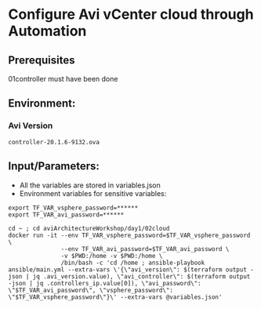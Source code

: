 # Configure Avi vCenter cloud through Automation

## Prerequisites

01controller must have been done

## Environment:

### Avi Version
```
controller-20.1.6-9132.ova
```

## Input/Parameters:
- All the variables are stored in variables.json
- Environment variables for sensitive variables:
```
export TF_VAR_vsphere_password=******
export TF_VAR_avi_password=******
```


```
cd ~ ; cd aviArchitectureWorkshop/day1/02cloud
docker run -it --env TF_VAR_vsphere_password=$TF_VAR_vsphere_password \
               --env TF_VAR_avi_password=$TF_VAR_avi_password \
               -v $PWD:/home -v $PWD:/home \
               /bin/bash -c 'cd /home ; ansible-playbook ansible/main.yml --extra-vars \'{\"avi_version\": $(terraform output -json | jq .avi_version.value), \"avi_controller\": $(terraform output -json | jq .controllers_ip.value[0]), \"avi_password\": \"$TF_VAR_avi_password\", \"vsphere_password\": \"$TF_VAR_vsphere_password\"}\' --extra-vars @variables.json'
```